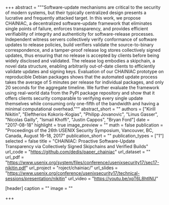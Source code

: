 +++
abstract = """Software-update mechanisms are critical to the security of modern systems, but their typically centralized 
design presents a lucrative and frequently attacked target. In this work, we propose CHAINIAC, 
a decentralized software-update framework that eliminates single points of failure, enforces transparency, and 
provides efficient verifiability of integrity and authenticity for software-release processes. 
Independent witness servers collectively verify conformance of software updates to release policies, 
build verifiers validate the source-to-binary correspondence, and a tamper-proof release log stores 
collectively signed updates, thus ensuring that no release is accepted by clients before being widely disclosed and validated. 
The release log embodies a skipchain, a novel data structure, enabling arbitrarily out-of-date clients to efficiently 
validate updates and signing keys. Evaluation of our CHAINIAC prototype on reproducible Debian packages shows that 
the automated update process takes the average of 5 minutes per release for individual packages, and only 20 seconds 
for the aggregate timeline. We further evaluate the framework using real-world data from the PyPI package repository 
and show that it offers clients security comparable to verifying every single update themselves while consuming only 
one-fifth of the bandwidth and having a minimal computational overhead."""
abstract_short = ""
authors = ["Kirill Nikitin", "Eleftherios Kokoris-Kogias", "Philipp Jovanovic", "Linus Gasser", 
"Nicolas Gailly", "Ismail Khoffi", "Justin Cappos", "Bryan Ford"]
date = "2017-08-18"
highlight = true
image_preview = ""
math = false
publication = "Proceedings of the 26th USENIX Security Symposium, Vancouver, BC, Canada, August 16–18, 2017"
publication_short = ""
publication_types = ["1"]
selected = false
title = "CHAINIAC: Proactive Software-Update Transparency via Collectively Signed Skipchains and Verified Builds"
url_code = "https://github.com/dedis/paper_chainiac"
url_dataset = ""
url_pdf = "https://www.usenix.org/system/files/conference/usenixsecurity17/sec17-nikitin.pdf"
url_project = "roject/chainiac/"
url_slides = "https://www.usenix.org/conference/usenixsecurity17/technical-sessions/presentation/nikitin"
url_video = "https://youtu.be/xpT6L8htINU"

[header]
  caption = ""
  image = ""

+++

